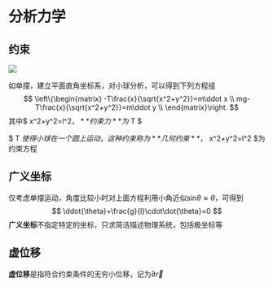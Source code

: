 # 分析力学

## 约束
![](../imgs/simple_pendulum.png)

如单摆，建立平面直角坐标系，对小球分析，可以得到下列方程组
$$
\left\{\begin{matrix}
-T\frac{x}{\sqrt{x^2+y^2}}=m\ddot x \\  
mg-T\frac{x}{\sqrt{x^2+y^2}}=m\ddot y \\
\end{matrix}\right.
$$
其中$ x^2+y^2=l^2$，**约束力**为$ T $

$ T $使得小球在一个圆上运动，这种约束称为**几何约束**，$ x^2+y^2=l^2 $为约束方程

## 广义坐标
仅考虑单摆运动，角度比较小时对上面方程利用小角近似$\text{sin}\theta \approx \theta$，可得到
$$
\ddot{\theta}+\frac{g}{l}\cdot\dot{\theta}=0
$$
**广义坐标**不指定特定的坐标，只求简洁描述物理系统，包括极坐标等

## 虚位移

**虚位移**是指符合约束条件的无穷小位移，记为$\partial \vec r$

## 
